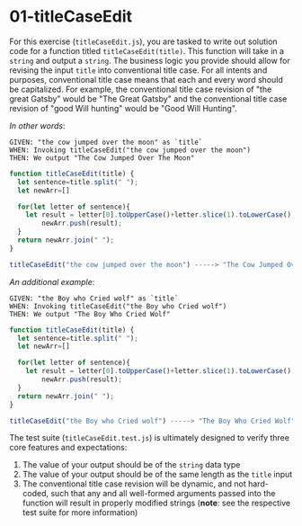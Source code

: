 # 01-titleCaseEdit

For this exercise (`titleCaseEdit.js`), you are tasked to write out solution code for a function titled `titleCaseEdit(title)`. This function will take in a `string` and output a `string`. The business logic you provide should allow for revising the input `title` into conventional title case. For all intents and purposes, conventional title case means that each and every word should be capitalized. For example, the conventional title case revision of "the great Gatsby" would be "The Great Gatsby" and the conventional title case revision of "good Will hunting" would be "Good Will Hunting".

_In other words_:

```
GIVEN: "the cow jumped over the moon" as `title`
WHEN: Invoking titleCaseEdit("the cow jumped over the moon")
THEN: We output "The Cow Jumped Over The Moon"
```

```js
function titleCaseEdit(title) {
  let sentence=title.split(" ");
  let newArr=[]

  for(let letter of sentence){
    let result = letter[0].toUpperCase()+letter.slice(1).toLowerCase();
        newArr.push(result);
  }
  return newArr.join(" ");
}

titleCaseEdit("the cow jumped over the moon") -----> "The Cow Jumped Over The Moon";
```

_An additional example_:

```
GIVEN: "the Boy who Cried wolf" as `title`
WHEN: Invoking titleCaseEdit("the Boy who Cried wolf")
THEN: We output "The Boy Who Cried Wolf"
```

```js
function titleCaseEdit(title) {
  let sentence=title.split(" ");
  let newArr=[]

  for(let letter of sentence){
    let result = letter[0].toUpperCase()+letter.slice(1).toLowerCase();
        newArr.push(result);
  }
  return newArr.join(" ");
}

titleCaseEdit("the Boy who Cried wolf") -----> "The Boy Who Cried Wolf";
```

The test suite (`titleCaseEdit.test.js`) is ultimately designed to verify three core features and expectations:

1) The value of your output should be of the `string` data type 
2) The value of your output should be of the same length as the `title` input
3) The conventional title case revision will be dynamic, and not hard-coded, such that any and all well-formed arguments passed into the function will result in properly modified strings (**note**: see the respective test suite for more information)